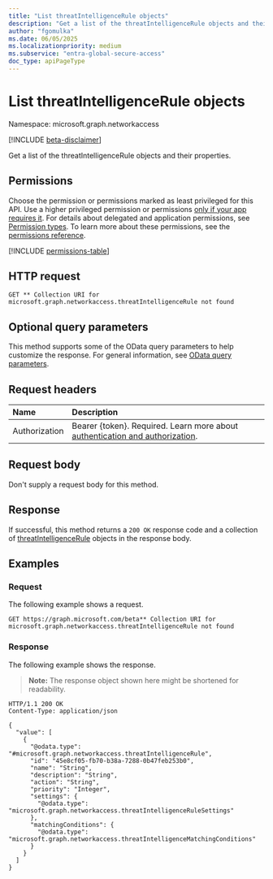 ```yaml
---
title: "List threatIntelligenceRule objects"
description: "Get a list of the threatIntelligenceRule objects and their properties."
author: "fgomulka"
ms.date: 06/05/2025
ms.localizationpriority: medium
ms.subservice: "entra-global-secure-access"
doc_type: apiPageType
---
```


# List threatIntelligenceRule objects

Namespace: microsoft.graph.networkaccess

[!INCLUDE [beta-disclaimer](../../includes/beta-disclaimer.md)]

Get a list of the threatIntelligenceRule objects and their properties.

## Permissions

Choose the permission or permissions marked as least privileged for this API. Use a higher privileged permission or permissions [only if your app requires it](/graph/permissions-overview#best-practices-for-using-microsoft-graph-permissions). For details about delegated and application permissions, see [Permission types](/graph/permissions-overview#permission-types). To learn more about these permissions, see the [permissions reference](/graph/permissions-reference).

<!-- {
  "blockType": "permissions",
  "name": "networkaccess-threatintelligencerule-list-permissions"
}
-->
[!INCLUDE [permissions-table](../includes/permissions/networkaccess-threatintelligencerule-list-permissions.md)]

## HTTP request

<!-- {
  "blockType": "ignored"
}
-->
``` http
GET ** Collection URI for microsoft.graph.networkaccess.threatIntelligenceRule not found
```

## Optional query parameters

This method supports some of the OData query parameters to help customize the response. For general information, see [OData query parameters](/graph/query-parameters).

## Request headers

|Name|Description|
|:---|:---|
|Authorization|Bearer {token}. Required. Learn more about [authentication and authorization](/graph/auth/auth-concepts).|

## Request body

Don't supply a request body for this method.

## Response

If successful, this method returns a `200 OK` response code and a collection of [threatIntelligenceRule](../resources/networkaccess-threatintelligencerule.md) objects in the response body.

## Examples

### Request

The following example shows a request.
<!-- {
  "blockType": "request",
  "name": "list_threatintelligencerule"
}
-->
``` http
GET https://graph.microsoft.com/beta** Collection URI for microsoft.graph.networkaccess.threatIntelligenceRule not found
```


### Response

The following example shows the response.
>**Note:** The response object shown here might be shortened for readability.
<!-- {
  "blockType": "response",
  "truncated": true,
  "@odata.type": "microsoft.graph.networkaccess.threatIntelligenceRule"
}
-->
``` http
HTTP/1.1 200 OK
Content-Type: application/json

{
  "value": [
    {
      "@odata.type": "#microsoft.graph.networkaccess.threatIntelligenceRule",
      "id": "45e8cf05-fb70-b38a-7288-0b47feb253b0",
      "name": "String",
      "description": "String",
      "action": "String",
      "priority": "Integer",
      "settings": {
        "@odata.type": "microsoft.graph.networkaccess.threatIntelligenceRuleSettings"
      },
      "matchingConditions": {
        "@odata.type": "microsoft.graph.networkaccess.threatIntelligenceMatchingConditions"
      }
    }
  ]
}
```

